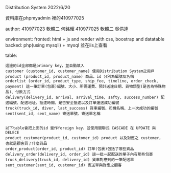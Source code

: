 Distribution System 2022/6/20

資料庫在phpmyadmin 裡的410977025

author: 
    410977023 軟體二 何銘耀
    410977025 軟體二 吳俋達

environment: 
    fronted:
        html + js and render with css, boostrap and datatable
    backed:
        php(using mysqli) + mysql
    並在iis上查看

table:

    這邊的id全部都是primary key，並自動填入
    customer (customer_id, customer_name) 使用Distribution System之用戶
    product (product_id, product_name) 商品，id 分別為編號及名稱
    orderlist (order_id, product_type, ship_fee, timeline, order_check, payment) 這一筆訂單(包裹)編號、大小、所需運費、預計送達日期、貨物類型(是否為特殊物品)、付款方式
    delivery(delivery_id, arrival, arrival_time, safty, success_number) 配送編號、配送地址、抵達時間、是否安全抵達以及訂單運送成功編號
    truck(truck_id, diver, last_success) 貨車編號、司機名稱、上一次成功的編號
    sent(sent_id, sent_name) 寄送單號、寄送單名稱
    

    以下table會把上面的id 當作foreign key，並使用關聯式 CASCADE 在 UPDATE 與 DELECE
    product_customer(product_id, customer_id) product 以及對應之 customer，也就是顧客買了什麼貨品
    order_product(order_id, product_id) 訂單(包裹)包括了哪些貨品
    delivery_order(delivery_id, order_id) 這一批一起配送的單子內有那些包裹
    truck_delivery(truck_id, delivery_id) 貨車對應到的一筆配送單
    sent_customer(sent_id, customer_id) 寄送單與對應之顧客

